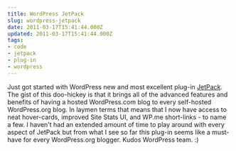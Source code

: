 ```yaml
---
title: WordPress JetPack
slug: wordpress-jetpack
date: 2011-03-17T15:41:44.000Z
updated: 2011-03-17T15:41:44.000Z
tags:
- code
- jetpack
- plug-in
- wordpress
---
```


Just got started with WordPress new and most excellent plug-in <a href="http://jetpack.me/">JetPack</a>.  The gist of this doo-hickey is that it brings all of the advanced features and benefits of having a hosted WordPress.com blog to every self-hosted WordPress.org blog.  In laymen terms that means that I now have access to neat hover-cards, improved Site Stats UI, and WP.me short-links - to name a few.  I haven't had an extended amount of time to play around with every aspect of JetPack but from what I see so far this plug-in seems like a must-have for every WordPress.org blogger.  Kudos WordPress team. :)
